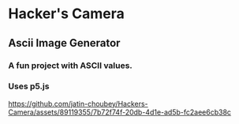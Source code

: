 # Hacker's Camera
## Ascii Image Generator
### A fun project with ASCII values.
### Uses p5.js

https://github.com/jatin-choubey/Hackers-Camera/assets/89119355/7b72f74f-20db-4d1e-ad5b-fc2aee6cb38c

